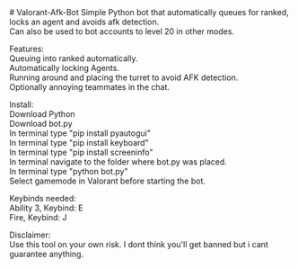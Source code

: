 <meta name="google-site-verification" content="2854DKQeraoxdvT_y9YM8mI9hyafaHbQ09LY9d5cj68" />
# Valorant-Afk-Bot
Simple Python bot that automatically queues for ranked, locks an agent and avoids afk detection.<br />
Can also be used to bot accounts to level 20 in other modes.<br />

Features:<br />
Queuing into ranked automatically.<br />
Automatically locking Agents.<br />
Running around and placing the turret to avoid AFK detection.<br />
Optionally annoying teammates in the chat.<br />

Install:<br />
Download Python<br />
Download bot.py<br />
In terminal type "pip install pyautogui"<br />
In terminal type "pip install keyboard"<br />
In terminal type "pip install screeninfo"<br />
In terminal navigate to the folder where bot.py was placed.<br />
In terminal type "python bot.py"<br />
Select gamemode in Valorant before starting the bot.<br />

Keybinds needed:<br />
Ability 3, Keybind: E<br />
Fire, Keybind: J<br />

Disclaimer:<br />
Use this tool on your own risk. I dont think you'll get banned but i cant guarantee anything.<br />
